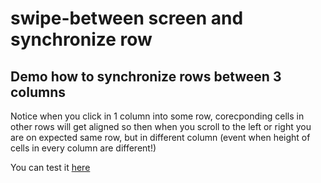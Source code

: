 # swipe-between screen and synchronize row

## Demo how to synchronize rows between 3 columns

Notice when you click in 1 column into some row, corecponding cells in other rows will get aligned so then when you scroll to the left or right you are on expected same row, but in different column (event when height of cells in every column are different!)

You can test it <a href="https://cdn.rawgit.com/opam/w5-demo-swipe-between-zoom-levels/69682065/src/index.html">here</a>
